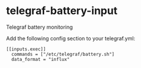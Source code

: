 # telegraf-battery-input
Telegraf battery monitoring

Add the following config section to your telegraf.yml:

```
[[inputs.exec]]
  commands = ["/etc/telegraf/battery.sh"]
  data_format = "influx"
```
